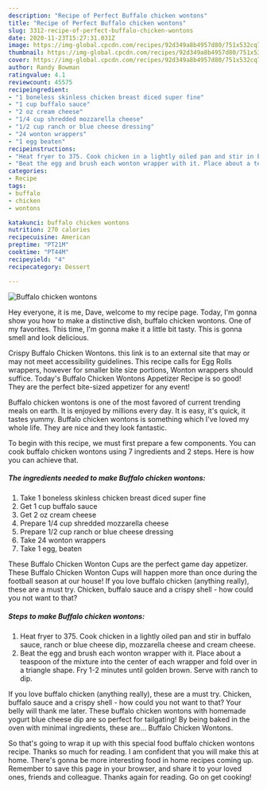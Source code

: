 ```yaml
---
description: "Recipe of Perfect Buffalo chicken wontons"
title: "Recipe of Perfect Buffalo chicken wontons"
slug: 3312-recipe-of-perfect-buffalo-chicken-wontons
date: 2020-11-23T15:27:31.031Z
image: https://img-global.cpcdn.com/recipes/92d349a8b4957d80/751x532cq70/buffalo-chicken-wontons-recipe-main-photo.jpg
thumbnail: https://img-global.cpcdn.com/recipes/92d349a8b4957d80/751x532cq70/buffalo-chicken-wontons-recipe-main-photo.jpg
cover: https://img-global.cpcdn.com/recipes/92d349a8b4957d80/751x532cq70/buffalo-chicken-wontons-recipe-main-photo.jpg
author: Randy Bowman
ratingvalue: 4.1
reviewcount: 45575
recipeingredient:
- "1 boneless skinless chicken breast diced super fine"
- "1 cup buffalo sauce"
- "2 oz cream cheese"
- "1/4 cup shredded mozzarella cheese"
- "1/2 cup ranch or blue cheese dressing"
- "24 wonton wrappers"
- "1 egg beaten"
recipeinstructions:
- "Heat fryer to 375. Cook chicken in a lightly oiled pan and stir in buffalo sauce, ranch or blue cheese dip, mozzarella cheese and cream cheese."
- "Beat the egg and brush each wonton wrapper with it. Place about a teaspoon of the mixture into the center of each wrapper and fold over in a triangle shape. Fry 1-2 minutes until golden brown. Serve with ranch to dip."
categories:
- Recipe
tags:
- buffalo
- chicken
- wontons

katakunci: buffalo chicken wontons 
nutrition: 270 calories
recipecuisine: American
preptime: "PT21M"
cooktime: "PT44M"
recipeyield: "4"
recipecategory: Dessert

---
```



![Buffalo chicken wontons](https://img-global.cpcdn.com/recipes/92d349a8b4957d80/751x532cq70/buffalo-chicken-wontons-recipe-main-photo.jpg)

Hey everyone, it is me, Dave, welcome to my recipe page. Today, I'm gonna show you how to make a distinctive dish, buffalo chicken wontons. One of my favorites. This time, I'm gonna make it a little bit tasty. This is gonna smell and look delicious.

Crispy Buffalo Chicken Wontons. this link is to an external site that may or may not meet accessibility guidelines. This recipe calls for Egg Rolls wrappers, however for smaller bite size portions, Wonton wrappers should suffice. Today&#39;s Buffalo Chicken Wontons Appetizer Recipe is so good! They are the perfect bite-sized appetizer for any event!

Buffalo chicken wontons is one of the most favored of current trending meals on earth. It is enjoyed by millions every day. It is easy, it's quick, it tastes yummy. Buffalo chicken wontons is something which I've loved my whole life. They are nice and they look fantastic.


To begin with this recipe, we must first prepare a few components. You can cook buffalo chicken wontons using 7 ingredients and 2 steps. Here is how you can achieve that.

<!--inarticleads1-->

##### The ingredients needed to make Buffalo chicken wontons:

1. Take 1 boneless skinless chicken breast diced super fine
1. Get 1 cup buffalo sauce
1. Get 2 oz cream cheese
1. Prepare 1/4 cup shredded mozzarella cheese
1. Prepare 1/2 cup ranch or blue cheese dressing
1. Take 24 wonton wrappers
1. Take 1 egg, beaten


These Buffalo Chicken Wonton Cups are the perfect game day appetizer. These Buffalo Chicken Wonton Cups will happen more than once during the football season at our house! If you love buffalo chicken (anything really), these are a must try. Chicken, buffalo sauce and a crispy shell - how could you not want to that? 

<!--inarticleads2-->

##### Steps to make Buffalo chicken wontons:

1. Heat fryer to 375. Cook chicken in a lightly oiled pan and stir in buffalo sauce, ranch or blue cheese dip, mozzarella cheese and cream cheese.
1. Beat the egg and brush each wonton wrapper with it. Place about a teaspoon of the mixture into the center of each wrapper and fold over in a triangle shape. Fry 1-2 minutes until golden brown. Serve with ranch to dip.


If you love buffalo chicken (anything really), these are a must try. Chicken, buffalo sauce and a crispy shell - how could you not want to that? Your belly will thank me later. These buffalo chicken wontons with homemade yogurt blue cheese dip are so perfect for tailgating! By being baked in the oven with minimal ingredients, these are… Buffalo Chicken Wontons. 

So that's going to wrap it up with this special food buffalo chicken wontons recipe. Thanks so much for reading. I am confident that you will make this at home. There's gonna be more interesting food in home recipes coming up. Remember to save this page in your browser, and share it to your loved ones, friends and colleague. Thanks again for reading. Go on get cooking!

